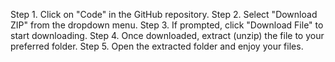 Step 1. Click on "Code" in the GitHub repository.
Step 2. Select "Download ZIP" from the dropdown menu.
Step 3. If prompted, click "Download File" to start downloading.
Step 4. Once downloaded, extract (unzip) the file to your preferred folder.
Step 5. Open the extracted folder and enjoy your files.

